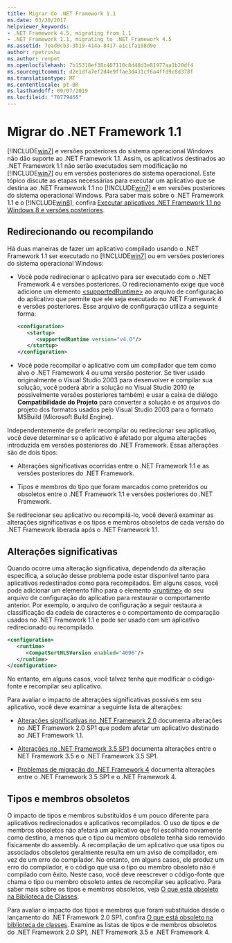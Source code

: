 ```yaml
---
title: Migrar do .NET Framework 1.1
ms.date: 03/30/2017
helpviewer_keywords:
- .NET Framework 4.5, migrating from 1.1
- .NET Framework 1.1, migrating to .NET Framework 4.5
ms.assetid: 7ead0cb3-3b19-414a-8417-a1c1fa198d9e
author: rpetrusha
ms.author: ronpet
ms.openlocfilehash: 7b15318ef38c407110c8d48d3e81977aa1b20df4
ms.sourcegitcommit: d2e1dfa7ef2d4e9ffae3d431cf6a4ffd9c8d378f
ms.translationtype: MT
ms.contentlocale: pt-BR
ms.lasthandoff: 09/07/2019
ms.locfileid: "70779465"
---
```

# <a name="migrating-from-the-net-framework-11"></a>Migrar do .NET Framework 1.1

[!INCLUDE[win7](../../../includes/win7-md.md)] e versões posteriores do sistema operacional Windows não dão suporte ao .NET Framework 1.1. Assim, os aplicativos destinados ao .NET Framework 1.1 não serão executados sem modificação no [!INCLUDE[win7](../../../includes/win7-md.md)] ou em versões posteriores do sistema operacional. Este tópico discute as etapas necessárias para executar um aplicativo que se destina ao .NET Framework 1.1 no [!INCLUDE[win7](../../../includes/win7-md.md)] e em versões posteriores do sistema operacional Windows. Para saber mais sobre o .NET Framework 1.1 e o [!INCLUDE[win8](../../../includes/win8-md.md)], confira [Executar aplicativos .NET Framework 1.1 no Windows 8 e versões posteriores](../install/run-net-framework-1-1-apps.md).

## <a name="retargeting-or-recompiling"></a>Redirecionando ou recompilando

Há duas maneiras de fazer um aplicativo compilado usando o .NET Framework 1.1 ser executado no [!INCLUDE[win7](../../../includes/win7-md.md)] ou em versões posteriores do sistema operacional Windows:

- Você pode redirecionar o aplicativo para ser executado com o .NET Framework 4 e versões posteriores. O redirecionamento exige que você adicione um elemento [\<supportedRuntime>](../configure-apps/file-schema/startup/supportedruntime-element.md) ao arquivo de configuração do aplicativo que permite que ele seja executado no .NET Framework 4 e versões posteriores. Esse arquivo de configuração utiliza a seguinte forma:

    ```xml
    <configuration>
       <startup>
          <supportedRuntime version="v4.0"/>
       </startup>
    </configuration>
    ```

- Você pode recompilar o aplicativo com um compilador que tem como alvo o .NET Framework 4 ou uma versão posterior. Se tiver usado originalmente o Visual Studio 2003 para desenvolver e compilar sua solução, você poderá abrir a solução no Visual Studio 2010 (e possivelmente versões posteriores também) e usar a caixa de diálogo **Compatibilidade do Projeto** para converter a solução e os arquivos do projeto dos formatos usados pelo Visual Studio 2003 para o formato MSBuild (Microsoft Build Engine).

Independentemente de preferir recompilar ou redirecionar seu aplicativo, você deve determinar se o aplicativo é afetado por alguma alterações introduzida em versões posteriores do .NET Framework. Essas alterações são de dois tipos:

- Alterações significativas ocorridas entre o .NET Framework 1.1 e as versões posteriores do .NET Framework.

- Tipos e membros do tipo que foram marcados como preteridos ou obsoletos entre o .NET Framework 1.1 e versões posteriores do .NET Framework.

Se redirecionar seu aplicativo ou recompilá-lo, você deverá examinar as alterações significativas e os tipos e membros obsoletos de cada versão do .NET Framework liberada após o .NET Framework 1.1.

## <a name="breaking-changes"></a>Alterações significativas

Quando ocorre uma alteração significativa, dependendo da alteração específica, a solução desse problema pode estar disponível tanto para aplicativos redestinados como para recompilados. Em alguns casos, você pode adicionar um elemento filho para o elemento [\<runtime>](../configure-apps/file-schema/startup/supportedruntime-element.md) do seu arquivo de configuração do aplicativo para restaurar o comportamento anterior. Por exemplo, o arquivo de configuração a seguir restaura a classificação da cadeia de caracteres e o comportamento de comparação usados no .NET Framework 1.1 e pode ser usado com um aplicativo redirecionado ou recompilado.

```xml
<configuration>
   <runtime>
      <CompatSortNLSVersion enabled="4096"/>
   </runtime>
</configuration>
```

No entanto, em alguns casos, você talvez tenha que modificar o código-fonte e recompilar seu aplicativo.

Para avaliar o impacto de alterações significativas possíveis em seu aplicativo, você deve examinar a seguinte lista de alterações:

- [Alterações significativas no .NET Framework 2.0](https://go.microsoft.com/fwlink/?LinkId=125263) documenta alterações no .NET Framework 2.0 SP1 que podem afetar um aplicativo destinado ao .NET Framework 1.1.

- [Alterações no .NET Framework 3.5 SP1](https://go.microsoft.com/fwlink/?LinkID=186989) documenta alterações entre o NET Framework 3.5 e o .NET Framework 3.5 SP1.

- [Problemas de migração do .NET Framework 4](net-framework-4-migration-issues.md) documenta alterações entre o .NET Framework 3.5 SP1 e o .NET Framework 4.

## <a name="obsolete-types-and-members"></a>Tipos e membros obsoletos

O impacto de tipos e membros substituídos é um pouco diferente para aplicativos redirecionados e aplicativos recompilados. O uso de tipos e de membros obsoletos não afetará um aplicativo que foi escolhido novamente como destino, a menos que o tipo ou membro obsoleto tenha sido removido fisicamente do assembly. A recompilação de um aplicativo que usa tipos ou associados obsoletos geralmente resulta em um aviso de compilador, em vez de um erro do compilador. No entanto, em alguns casos, ele produz um erro do compilador, e o código que usa o tipo ou membro obsoleto não é compilado com êxito. Neste caso, você deve reescrever o código-fonte que chama o tipo ou membro obsoleto antes de recompilar seu aplicativo. Para saber mais sobre os tipos e membros obsoletos, veja [O que está obsoleto na Biblioteca de Classes](../whats-new/whats-obsolete.md).

Para avaliar o impacto dos tipos e membros que foram substituídos desde o lançamento do .NET Framework 2.0 SP1, confira [O que está obsoleto na biblioteca de classes](../whats-new/whats-obsolete.md). Examine as listas de tipos e de membros obsoletos do .NET Framework 2.0 SP1, .NET Framework 3.5 e .NET Framework 4.
